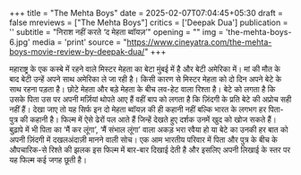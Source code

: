 +++
title = "The Mehta Boys"
date = 2025-02-07T07:04:45+05:30
draft = false
mreviews = ["The Mehta Boys"]
critics = ['Deepak Dua']
publication = ''
subtitle = "निराश नहीं करते ‘द मेहता ब्वॉयज़’"
opening = ""
img = 'the-mehta-boys-6.jpg'
media = 'print'
source = "https://www.cineyatra.com/the-mehta-boys-movie-review-by-deepak-dua/"
+++

महाराष्ट्र के एक कस्बे में रहने वाले मिस्टर मेहता का बेटा मुंबई में है और बेटी अमेरिका में। मां की मौत के बाद बेटी उन्हें अपने साथ अमेरिका ले जा रही है। किसी कारण से मिस्टर मेहता को दो दिन अपने बेटे के साथ रहना पड़ता है। छोटे मेहता और बड़े मेहता के बीच लव-हेट वाला रिश्ता है। बेटे को लगता है कि उसके पिता उस पर अपनी मर्ज़ियां थोपते आए हैं वहीं बाप को लगता है कि ज़िंदगी के प्रति बेटे की अप्रोच सही नहीं हैं। देखा जाए तो यह सिर्फ इन दो मेहता ब्वॉयज़ की ही कहानी नहीं बल्कि भारत के लगभग हर पिता-पुत्र की कहानी है। फिल्म में ऐसे ढेरों पल आते हैं जिन्हें देखते हुए दर्शक उनमें खुद को खोज सकते हैं। बुढ़ापे में भी पिता का ‘मैं कर लूंगा’, ‘मैं संभाल लूंगा’ वाला अकड़ भरा रवैया हो या बेटे का उनकी हर बात को अपनी ज़िंदगी में दखलअंदाज़ी मानने वाली सोच। एक आम भारतीय परिवार में पिता और पुत्र के बीच के औपचारिक-से रिश्ते की झलक इस फिल्म में बार-बार दिखाई देती है और इसलिए अपनी लिखाई के स्तर पर यह फिल्म कई जगह छूती है।
